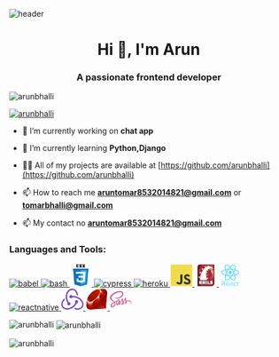 ![header](https://capsule-render.vercel.app/api?text=&fontAlignY=20)
<h1 align="center">Hi 👋, I'm Arun</h1>

<h3 align="center">A passionate frontend developer</h3>

<p align="left"> <img src="https://komarev.com/ghpvc/?username=arunbhalli&label=Profile%20views&color=0e75b6&style=flat" alt="arunbhalli" /> </p>

<p align="left"> <a href="https://github.com/ryo-ma/github-profile-trophy"><img src="https://github-profile-trophy.vercel.app/?username=arunbhalli" alt="arunbhalli" /></a> </p>

- 🔭 I’m currently working on **chat app**

- 🌱 I’m currently learning **Python,Django**

- 👨‍💻 All of my projects are available at [https://github.com/arunbhalli](https://github.com/arunbhalli)

- 📫 How to reach me **aruntomar8532014821@gmail.com** or **tomarbhalli@gmail.com**
- 📫 My contact no  **aruntomar8532014821@gmail.com** 

<h3 align="left">Languages and Tools:</h3>
<p align="left"> <a href="https://babeljs.io/" target="_blank"> <img src="https://www.vectorlogo.zone/logos/babeljs/babeljs-icon.svg" alt="babel" width="40" height="40"/> </a> <a href="https://www.gnu.org/software/bash/" target="_blank"> <img src="https://www.vectorlogo.zone/logos/gnu_bash/gnu_bash-icon.svg" alt="bash" width="40" height="40"/> </a> <a href="https://www.w3schools.com/css/" target="_blank"> <img src="https://raw.githubusercontent.com/devicons/devicon/master/icons/css3/css3-original-wordmark.svg" alt="css3" width="40" height="40"/> </a> <a href="https://www.cypress.io" target="_blank"> <img src="https://raw.githubusercontent.com/simple-icons/simple-icons/6e46ec1fc23b60c8fd0d2f2ff46db82e16dbd75f/icons/cypress.svg" alt="cypress" width="40" height="40"/> </a> <a href="https://heroku.com" target="_blank"> <img src="https://www.vectorlogo.zone/logos/heroku/heroku-icon.svg" alt="heroku" width="40" height="40"/> </a> <a href="https://developer.mozilla.org/en-US/docs/Web/JavaScript" target="_blank"> <img src="https://raw.githubusercontent.com/devicons/devicon/master/icons/javascript/javascript-original.svg" alt="javascript" width="40" height="40"/> </a> <a href="https://rubyonrails.org" target="_blank"> <img src="https://raw.githubusercontent.com/devicons/devicon/master/icons/rails/rails-original-wordmark.svg" alt="rails" width="40" height="40"/> </a> <a href="https://reactjs.org/" target="_blank"> <img src="https://raw.githubusercontent.com/devicons/devicon/master/icons/react/react-original-wordmark.svg" alt="react" width="40" height="40"/> </a> <a href="https://reactnative.dev/" target="_blank"> <img src="https://reactnative.dev/img/header_logo.svg" alt="reactnative" width="40" height="40"/> </a> <a href="https://redux.js.org" target="_blank"> <img src="https://raw.githubusercontent.com/devicons/devicon/master/icons/redux/redux-original.svg" alt="redux" width="40" height="40"/> </a> <a href="https://www.ruby-lang.org/en/" target="_blank"> <img src="https://raw.githubusercontent.com/devicons/devicon/master/icons/ruby/ruby-original.svg" alt="ruby" width="40" height="40"/> </a> <a href="https://sass-lang.com" target="_blank"> <img src="https://raw.githubusercontent.com/devicons/devicon/master/icons/sass/sass-original.svg" alt="sass" width="40" height="40"/> </a> </p>

<p><img align="left" src="https://github-readme-stats.vercel.app/api/top-langs?username=arunbhalli&show_icons=true&locale=en&layout=compact" alt="arunbhalli" /></p>

<p>&nbsp;<img align="center" src="https://github-readme-stats.vercel.app/api?username=arunbhalli&show_icons=true&locale=en" alt="arunbhalli" /></p>

<p><img align="center" src="https://github-readme-streak-stats.herokuapp.com/?user=arunbhalli&" alt="arunbhalli" /></p>
